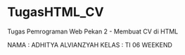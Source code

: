 # TugasHTML_CV
Tugas Pemrograman Web Pekan 2 - Membuat CV di HTML

NAMA : ADHITYA ALVIANZYAH
KELAS : TI 06 WEEKEND
